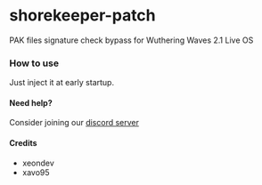 # shorekeeper-patch

PAK files signature check bypass for Wuthering Waves 2.1 Live OS

### How to use
Just inject it at early startup.

#### Need help?
Consider joining our [discord server](https://discord.gg/reversedrooms)

#### Credits
- xeondev
- xavo95